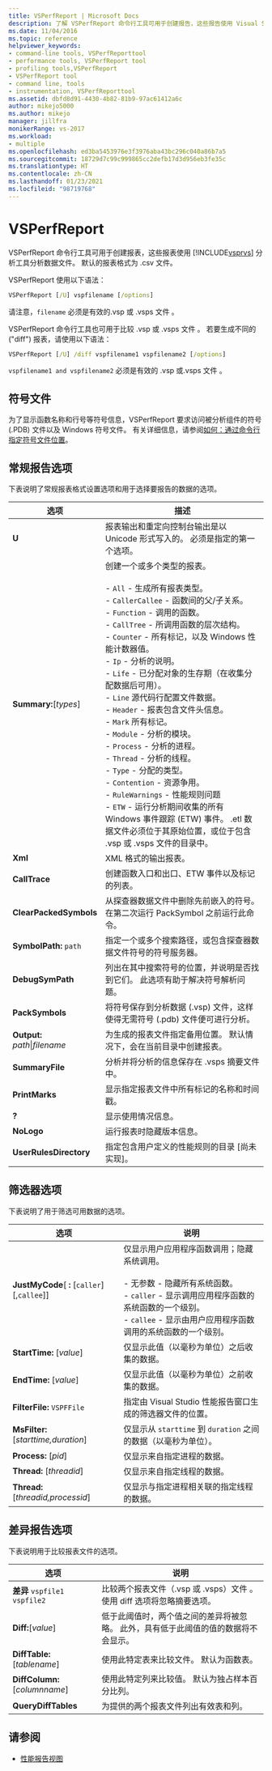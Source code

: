 ```yaml
---
title: VSPerfReport | Microsoft Docs
description: 了解 VSPerfReport 命令行工具可用于创建报告，这些报告使用 Visual Studio 分析工具分析数据文件。
ms.date: 11/04/2016
ms.topic: reference
helpviewer_keywords:
- command-line tools, VSPerfReporttool
- performance tools, VSPerfReport tool
- profiling tools,VSPerfReport
- VSPerfReport tool
- command line, tools
- instrumentation, VSPerfReporttool
ms.assetid: dbfd8d91-4430-4b82-81b9-97ac61412a6c
author: mikejo5000
ms.author: mikejo
manager: jillfra
monikerRange: vs-2017
ms.workload:
- multiple
ms.openlocfilehash: ed3ba5453976e3f3976aba43bc296c040a86b7a5
ms.sourcegitcommit: 18729d7c99c999865cc2defb17d3d956eb3fe35c
ms.translationtype: HT
ms.contentlocale: zh-CN
ms.lasthandoff: 01/23/2021
ms.locfileid: "98719768"
---
```

# <a name="vsperfreport"></a>VSPerfReport
VSPerfReport 命令行工具可用于创建报表，这些报表使用 [!INCLUDE[vsprvs](../code-quality/includes/vsprvs_md.md)] 分析工具分析数据文件。 默认的报表格式为 .csv 文件。

 VSPerfReport 使用以下语法：

```cmd
VSPerfReport [/U] vspfilename [/options]
```

 请注意，`filename` 必须是有效的.vsp 或 .vsps 文件 。

 VSPerfReport 命令行工具也可用于比较 .vsp 或 .vsps 文件 。 若要生成不同的 ("diff") 报表，请使用以下语法：

```cmd
VSPerfReport [/U] /diff vspfilename1 vspfilename2 [/options]
```

 `vspfilename1 and vspfilename2` 必须是有效的 .vsp 或.vsps 文件 。

## <a name="symbol-files"></a>符号文件
 为了显示函数名称和行号等符号信息，VSPerfReport 要求访问被分析组件的符号 (.PDB) 文件以及 Windows 符号文件。 有关详细信息，请参阅[如何：通过命令行指定符号文件位置](../profiling/how-to-specify-symbol-file-locations-from-the-command-line.md)。

## <a name="general-report-options"></a>常规报告选项
 下表说明了常规报表格式设置选项和用于选择要报告的数据的选项。

|选项|描述|
|-------------|-----------------|
|**U**|报表输出和重定向控制台输出是以 Unicode 形式写入的。 必须是指定的第一个选项。|
|**Summary:**[*types*]|创建一个或多个类型的报表。<br /><br /> -   `All` - 生成所有报表类型。<br />-   `CallerCallee` - 函数间的父/子关系。<br />-   `Function` - 调用的函数。<br />-   `CallTree` - 所调用函数的层次结构。<br />-   `Counter` - 所有标记，以及 Windows 性能计数器值。<br />-   `Ip` - 分析的说明。<br />-   `Life` - 已分配对象的生存期（在收集分配数据后可用）。<br />-   `Line` 源代码行配置文件数据。<br />-   `Header` - 报表包含文件头信息。<br />-   `Mark` 所有标记。<br />-   `Module` - 分析的模块。<br />-   `Process` - 分析的进程。<br />-   `Thread` - 分析的线程。<br />-   `Type` - 分配的类型。<br />-   `Contention` - 资源争用。<br />-   `RuleWarnings` - 性能规则问题<br />-   `ETW` - 运行分析期间收集的所有 Windows 事件跟踪 (ETW) 事件。 .etl 数据文件必须位于其原始位置，或位于包含 .vsp 或 .vsps 文件的目录中。|
|**Xml**|XML 格式的输出报表。|
|**CallTrace**|创建函数入口和出口、ETW 事件以及标记的列表。|
|**ClearPackedSymbols**|从探查器数据文件中删除先前嵌入的符号。 在第二次运行 PackSymbol 之前运行此命令。|
|**SymbolPath:** `path`|指定一个或多个搜索路径，或包含探查器数据文件符号的符号服务器。|
|**DebugSymPath**|列出在其中搜索符号的位置，并说明是否找到它们。 此选项有助于解决符号解析问题。|
|**PackSymbols**|将符号保存到分析数据 (.vsp) 文件，这样使得无需符号 (.pdb) 文件便可进行分析。|
|**Output:** *path*&#124;*filename*|为生成的报表文件指定备用位置。 默认情况下，会在当前目录中创建报表。|
|**SummaryFile**|分析并将分析的信息保存在 .vsps 摘要文件中。|
|**PrintMarks**|显示指定报表文件中所有标记的名称和时间戳。|
|**?**|显示使用情况信息。|
|**NoLogo**|运行报表时隐藏版本信息。|
|**UserRulesDirectory**|指定包含用户定义的性能规则的目录 [尚未实现]。|

## <a name="filter-options"></a>筛选器选项
 下表说明了用于筛选可用数据的选项。

|选项|说明|
|-------------|-----------------|
|**JustMyCode**[ **:** [`caller`][,`callee`]]|仅显示用户应用程序函数调用；隐藏系统调用。<br /><br /> - 无参数 - 隐藏所有系统函数。<br />-   `caller` - 显示调用应用程序函数的系统函数的一个级别。<br />-   `callee` - 显示由用户应用程序函数调用的系统函数的一个级别。|
|**StartTime:** [*value*]|仅显示此值（以毫秒为单位）之后收集的数据。|
|**EndTime:** [*value*]|仅显示此值（以毫秒为单位）之前收集的数据。|
|**FilterFile:** `VSPFFile`|指定由 Visual Studio 性能报告窗口生成的筛选器文件的位置。|
|**MsFilter:** [*starttime,duration*]|仅显示从 `starttime` 到 `duration` 之间的数据（以毫秒为单位）。|
|**Process:** [*pid*]|仅显示来自指定进程的数据。|
|**Thread:** [*threadid*]|仅显示来自指定线程的数据。|
|**Thread:** [*threadid,processid*]|仅显示与指定进程相关联的指定线程的数据。|

## <a name="difference-report-options"></a>差异报告选项
 下表说明用于比较报表文件的选项。

|选项|说明|
|-------------|-----------------|
|**差异**  `vspfile1 vspfile2`|比较两个报表文件（.vsp 或 .vsps）文件 。 使用 diff 选项将忽略摘要选项。|
|**Diff:**[*value*]|低于此阈值时，两个值之间的差异将被忽略。 此外，具有低于此阈值的值的数据将不会显示。|
|**DiffTable:**[*tablename*]|使用此特定表来比较文件。 默认为函数表。|
|**DiffColumn:**[*columnname*]|使用此特定列来比较值。 默认为独占样本百分比列。|
|**QueryDiffTables**|为提供的两个报表文件列出有效表和列。|

## <a name="see-also"></a>请参阅
- [性能报告视图](../profiling/performance-report-views.md)
